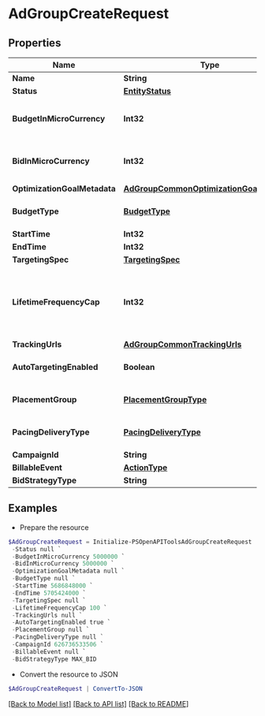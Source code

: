 # AdGroupCreateRequest
## Properties

Name | Type | Description | Notes
------------ | ------------- | ------------- | -------------
**Name** | **String** | Ad group name. | 
**Status** | [**EntityStatus**](EntityStatus.md) | Ad group/entity status. | [optional] 
**BudgetInMicroCurrency** | **Int32** | Budget in micro currency. This field is **REQUIRED** for non-CBO (campaign budget optimization) campaigns.  A CBO campaign automatically generates ad group budgets from its campaign budget to maximize campaign outcome. A CBO campaign is limited to 70 or less ad groups. | [optional] 
**BidInMicroCurrency** | **Int32** | Bid price in micro currency. This field is **REQUIRED** for the following campaign objective_type/billable_event combinations: AWARENESS/IMPRESSION, CONSIDERATION/CLICKTHROUGH, CATALOG_SALES/CLICKTHROUGH, VIDEO_VIEW/VIDEO_V_50_MRC. | [optional] 
**OptimizationGoalMetadata** | [**AdGroupCommonOptimizationGoalMetadata**](AdGroupCommonOptimizationGoalMetadata.md) |  | [optional] 
**BudgetType** | [**BudgetType**](BudgetType.md) |  | [optional] [default to "DAILY"]
**StartTime** | **Int32** | Ad group start time. Unix timestamp in seconds. Defaults to current time. | [optional] 
**EndTime** | **Int32** | Ad group end time. Unix timestamp in seconds. | [optional] 
**TargetingSpec** | [**TargetingSpec**](TargetingSpec.md) |  | [optional] 
**LifetimeFrequencyCap** | **Int32** | Set a limit to the number of times a promoted pin from this campaign can be impressed by a pinner within the past rolling 30 days. Only available for CPM (cost per mille (1000 impressions))  ad groups. A CPM ad group has an IMPRESSION &lt;a href&#x3D;&quot;&quot;https://developers.pinterest.com/docs/redoc/#section/Billable-event&quot;&quot;&gt;billable_event&lt;/a&gt; value. This field **REQUIRES** the &#x60;end_time&#x60; field. | [optional] 
**TrackingUrls** | [**AdGroupCommonTrackingUrls**](AdGroupCommonTrackingUrls.md) |  | [optional] 
**AutoTargetingEnabled** | **Boolean** | Enable auto-targeting for ad group.Default value is True. Also known as &lt;a href&#x3D;&quot;&quot;https://help.pinterest.com/en/business/article/expanded-targeting&quot;&quot; target&#x3D;&quot;&quot;_blank&quot;&quot;&gt;&quot;&quot;expanded targeting&quot;&quot;&lt;/a&gt;. | [optional] 
**PlacementGroup** | [**PlacementGroupType**](PlacementGroupType.md) | &lt;a href&#x3D;&quot;&quot;https://developers.pinterest.com/docs/redoc/#section/Placement-group&quot;&quot;&gt;Placement group&lt;/a&gt;. | [optional] 
**PacingDeliveryType** | [**PacingDeliveryType**](PacingDeliveryType.md) |  | [optional] [default to "STANDARD"]
**CampaignId** | **String** | Campaign ID of the ad group. | 
**BillableEvent** | [**ActionType**](ActionType.md) |  | 
**BidStrategyType** | **String** | Bid strategy type | [optional] 

## Examples

- Prepare the resource
```powershell
$AdGroupCreateRequest = Initialize-PSOpenAPIToolsAdGroupCreateRequest  -Name Ad Group For Pin: 687195905986 `
 -Status null `
 -BudgetInMicroCurrency 5000000 `
 -BidInMicroCurrency 5000000 `
 -OptimizationGoalMetadata null `
 -BudgetType null `
 -StartTime 5686848000 `
 -EndTime 5705424000 `
 -TargetingSpec null `
 -LifetimeFrequencyCap 100 `
 -TrackingUrls null `
 -AutoTargetingEnabled true `
 -PlacementGroup null `
 -PacingDeliveryType null `
 -CampaignId 626736533506 `
 -BillableEvent null `
 -BidStrategyType MAX_BID
```

- Convert the resource to JSON
```powershell
$AdGroupCreateRequest | ConvertTo-JSON
```

[[Back to Model list]](../README.md#documentation-for-models) [[Back to API list]](../README.md#documentation-for-api-endpoints) [[Back to README]](../README.md)

